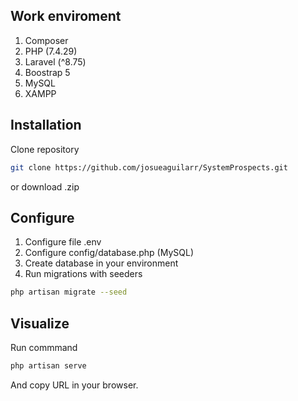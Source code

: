 ## Work enviroment

1. Composer
2. PHP (7.4.29)
3. Laravel (^8.75)
4. Boostrap 5
5. MySQL
6. XAMPP

## Installation

Clone repository

```bash
git clone https://github.com/josueaguilarr/SystemProspects.git
```

or download .zip

## Configure

1. Configure file .env
2. Configure config/database.php (MySQL)
3. Create database in your environment
3. Run migrations with seeders

```bash
php artisan migrate --seed
```

## Visualize

Run commmand

```bash
php artisan serve
```

And copy URL in your browser.
